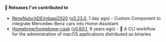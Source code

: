 #### 🔭 Releases I've contributed to

- [ReneNulschDE/mbapi2020](https://github.com/ReneNulschDE/mbapi2020) ([v0.23.0](https://github.com/ReneNulschDE/mbapi2020/releases/tag/v0.23.0), 1 day ago) - Custom Component to integrate Mercedes-Benz cars into Home-Assistant
- [Homebrew/homebrew-cask](https://github.com/Homebrew/homebrew-cask) ([v0.60.1](https://github.com/Homebrew/homebrew-cask/releases/tag/v0.60.1), 9 years ago) - 🍻 A CLI workflow for the administration of macOS applications distributed as binaries
